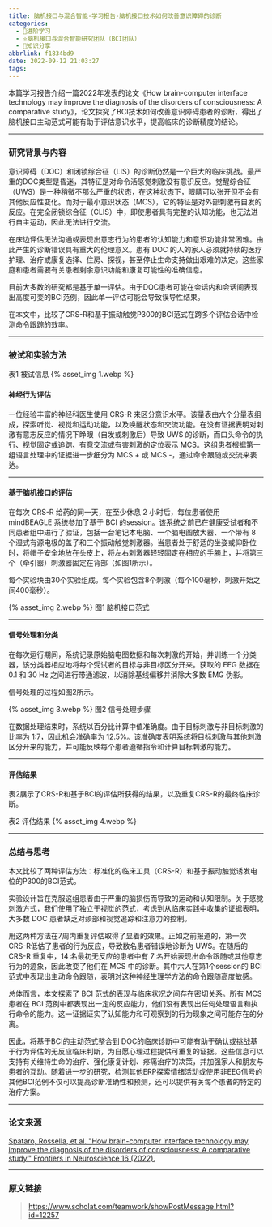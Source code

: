 ```yaml
---
title: 脑机接口与混合智能-学习报告-脑机接口技术如何改善意识障碍的诊断
categories:
  - 🌙进阶学习
  - ⭐脑机接口与混合智能研究团队（BCI团队）
  - 💫知识分享
abbrlink: f1834bd9
date: 2022-09-12 21:03:27
tags:
---
```


本篇学习报告介绍一篇2022年发表的论文《How brain-computer interface technology may improve the diagnosis of the disorders of consciousness: A comparative study》，论文探究了BCI技术如何改善意识障碍患者的诊断，得出了脑机接口主动范式可能有助于评估意识水平，提高临床的诊断精度的结论。

<!--more-->

***

### 研究背景与内容

意识障碍（DOC）和闭锁综合征（LIS）的诊断仍然是一个巨大的临床挑战。最严重的DOC类型是昏迷，其特征是对命令活感觉刺激没有意识反应。觉醒综合征（UWS）是一种稍微不那么严重的状态，在这种状态下，眼睛可以张开但不会有其他反应性变化。而对于最小意识状态（MCS），它的特征是对外部刺激有自发的反应。在完全闭锁综合征（CLIS）中，即使患者具有完整的认知功能，也无法进行自主运动，因此无法进行交流。

在床边评估无法沟通或表现出意志行为的患者的认知能力和意识功能非常困难。由此产生的诊断错误具有重大的伦理意义。患有 DOC 的人的家人必须就持续的医疗护理、治疗或康复选择、住房、探视，甚至停止生命支持做出艰难的决定。这些家庭和患者需要有关患者剩余意识功能和康复可能性的准确信息。

目前大多数的研究都是基于单一评估。由于DOC患者可能在会话内和会话间表现出高度可变的BCI范例，因此单一评估可能会导致误导性结果。

在本文中，比较了CRS-R和基于振动触觉P300的BCI范式在跨多个评估会话中检测命令跟踪的效率。

***

### 被试和实验方法

表1 被试信息
{% asset_img 1.webp %}

#### 神经行为评估

一位经验丰富的神经科医生使用 CRS-R 来区分意识水平。该量表由六个分量表组成，探索听觉、视觉和运动功能，以及唤醒状态和交流功能。在没有证据表明对刺激有意志反应的情况下睁眼（自发或刺激后）导致 UWS 的诊断，而口头命令的执行、视觉固定或追踪、有意交流或有害刺激的定位表示 MCS。这组患者根据第一组语言处理中的证据进一步细分为 MCS + 或 MCS -，通过命令跟随或交流来表达。

***

#### 基于脑机接口的评估

在每次 CRS-R 给药的同一天，在至少休息 2 小时后，每位患者使用 mindBEAGLE 系统参加了基于 BCI 的session。该系统之前已在健康受试者和不同患者组中进行了验证，包括一台笔记本电脑、一个脑电图放大器、一个带有 8 个湿式有源电极的盖子和三个振动触觉刺激器。当患者处于舒适的坐姿或仰卧位时，将帽子安全地放在头皮上，将左右刺激器轻轻固定在相应的手腕上，并将第三个（牵引器）刺激器固定在背部（如图1所示）。

每个实验块由30个实验组成。每个实验包含8个刺激（每个100毫秒，刺激开始之间400毫秒）。

{% asset_img 2.webp %}
图1 脑机接口范式

***

#### 信号处理和分类

在每次运行期间，系统记录原始脑电图数据和每次刺激的开始，并训练一个分类器，该分类器相应地将每个受试者的目标与非目标区分开来。获取的 EEG 数据在 0.1 和 30 Hz 之间进行带通滤波，以消除基线偏移并消除大多数 EMG 伪影。

信号处理的过程如图2所示。

{% asset_img 3.webp %}
图2 信号处理步骤

在数据处理结束时，系统以百分比计算中值准确度。由于目标刺激与非目标刺激的比率为 1:7，因此机会准确率为 12.5%。该准确度表明系统将目标刺激与其他刺激区分开来的能力，并可能反映每个患者遵循指令和计算目标刺激的能力。

***

#### 评估结果

表2展示了CRS-R和基于BCI的评估所获得的结果，以及重复CRS-R的最终临床诊断。

表2 评估结果
{% asset_img 4.webp %}

***

### 总结与思考

本文比较了两种评估方法：标准化的临床工具（CRS-R）和基于振动触觉诱发电位的P300的BCI范式。

实验设计旨在克服这组患者由于严重的脑损伤而导致的运动和认知限制。关于感觉刺激方式，我们使用了独立于视觉的范式，考虑到从临床实践中收集的证据表明，大多数 DOC 患者缺乏对颈部和视觉追踪和注意力的控制。

用这两种方法在7周内重复评估取得了显着的效果。正如之前报道的，第一次CRS-R低估了患者的行为反应，导致数名患者错误地诊断为 UWS。在随后的CRS-R 重复中，14 名最初无反应的患者中有 7 名开始表现出命令跟随或其他意志行为的迹象，因此改变了他们在 MCS 中的诊断。其中六人在第1个session的 BCI 范式中表现出主动命令跟随，表明对这种神经生理学方法的命令跟随高度敏感。

总体而言，本文探索了 BCI 范式的表现与临床状况之间存在密切关系。所有 MCS 患者在 BCI 范例中都表现出一定的反应能力，他们没有表现出任何处理语言和执行命令的能力。这一证据证实了认知能力和可观察到的行为现象之间可能存在的分离。

因此，将基于BCI的主动范式整合到 DOC的临床诊断中可能有助于确认或挑战基于行为评估的无反应临床判断，为自愿心理过程提供可重复的证据。这些信息可以支持有关维持生命的治疗、强化康复计划、疼痛治疗的决策，并加强家人和朋友与患者的互动。随着进一步的研究，检测其他ERP探索情绪活动或使用非EEG信号的其他BCI范例不仅可以提高诊断准确性和预测，还可以提供有关每个患者的特定的治疗方案。

***

### 论文来源

[Spataro, Rossella, et al. "How brain-computer interface technology may improve the diagnosis of the disorders of consciousness: A comparative study." Frontiers in Neuroscience 16 (2022).](https://www.ncbi.nlm.nih.gov/pmc/articles/PMC9404379/)

***

### 原文链接

> <https://www.scholat.com/teamwork/showPostMessage.html?id=12257>
